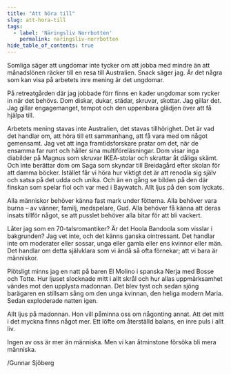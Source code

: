 ```yaml
---
title: "Att höra till"
slug: att-hora-till
tags:
  - label: 'Näringsliv Norrbotten'
    permalink: naringsliv-norrbotten
hide_table_of_contents: true
---
```

Somliga säger att ungdomar inte tycker om att jobba med mindre än att månadslönen räcker till en resa till Australien. Snack säger jag. Är det några som kan visa på arbetets inre mening är det ungdomar.

<!--truncate-->

På retreatgården där jag jobbade förr finns en kader ungdomar som rycker in när det behövs. Dom diskar, dukar, städar, skruvar, skottar. Jag gillar det. Jag gillar engagemanget, tempot och den uppenbara glädjen över att få hjälpa till.

Arbetets mening stavas inte Australien, det stavas tillhörighet. Det är vad det handlar om, att höra till ett sammanhang, att få vara med om något gemensamt. Jag vet att inga framtidsforskare pratar om det, när de ensamma far runt och håller sina multiföreläsningar. Dom visar inga diabilder på Magnus som skruvar IKEA-stolar och skrattar åt dåliga skämt. Och inte berättar dom om Saga som skyndar till Breidagård efter skolan för att damma böcker. Istället får vi höra hur viktigt det är att renodla sig själv och satsa på det udda och unika. Och än en gång se bilden på den där finskan som spelar fiol och var med i Baywatch. Allt ljus på den som lyckats.

Alla människor behöver känna fast mark under fötterna. Alla behöver vara burna – av vänner, familj, medspelare, Gud. Alla behöver få känna att deras insats tillför något, se att pusslet behöver alla bitar för att bli vackert.

Låter jag som en 70-talsromantiker? Är det Hoola Bandoola som visslar i bakgrunden? Jag vet inte, och det känns ganska ointressant. Det handlar inte om moderater eller sossar, unga eller gamla eller ens kvinnor eller män. Det handlar om detta självklara som vi ändå så ofta förnekar; att vi bara är människor.

Plötsligt minns jag en natt på baren El Molino i spanska Nerja med Bosse och Totte. Hur ljuset slocknade mitt i allt skrål och hur allas uppmärksamhet vändes mot den upplysta madonnan. Det blev tyst och sedan sjöng barägaren en stillsam sång om den unga kvinnan, den heliga modern Maria. Sedan exploderade natten igen. 

Allt ljus på madonnan. Hon vill påminna oss om någonting annat. Att det mitt i det myckna finns något mer. Ett löfte om återställd balans, en inre puls i allt liv. 

Ingen av oss är mer än människa. Men vi kan åtminstone försöka bli mera människa.

/Gunnar Sjöberg
